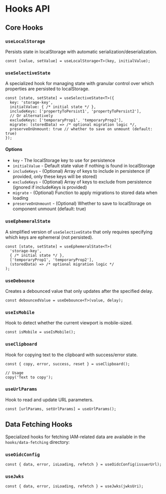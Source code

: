 # Hooks API

## Core Hooks

### `useLocalStorage`

Persists state in localStorage with automatic serialization/deserialization.

```tsx
const [value, setValue] = useLocalStorage<T>(key, initialValue);
```

### `useSelectiveState`

A specialized hook for managing state with granular control over which properties are persisted to localStorage.

```tsx
const [state, setState] = useSelectiveState<T>({
  key: 'storage-key',
  initialValue: { /* initial state */ },
  includeKeys: ['propertyToPersist1', 'propertyToPersist2'],
  // Or alternatively
  excludeKeys: ['temporaryProp1', 'temporaryProp2'],
  migrate: (storedData) => /* optional migration logic */,
  preserveOnUnmount: true // whether to save on unmount (default: true)
});
```

#### Options

- `key` - The localStorage key to use for persistence
- `initialValue` - Default state value if nothing is found in localStorage
- `includeKeys` - (Optional) Array of keys to include in persistence (if provided, only these keys will be stored)
- `excludeKeys` - (Optional) Array of keys to exclude from persistence (ignored if includeKeys is provided)
- `migrate` - (Optional) Function to apply migrations to stored data when loading
- `preserveOnUnmount` - (Optional) Whether to save to localStorage on component unmount (default: true)

### `useEphemeralState`

A simplified version of `useSelectiveState` that only requires specifying which keys are ephemeral (not persisted).

```tsx
const [state, setState] = useEphemeralState<T>(
  'storage-key',
  { /* initial state */ },
  ['temporaryProp1', 'temporaryProp2'],
  (storedData) => /* optional migration logic */
);
```

### `useDebounce`

Creates a debounced value that only updates after the specified delay.

```tsx
const debouncedValue = useDebounce<T>(value, delay);
```

### `useIsMobile`

Hook to detect whether the current viewport is mobile-sized.

```tsx
const isMobile = useIsMobile();
```

### `useClipboard`

Hook for copying text to the clipboard with success/error state.

```tsx
const { copy, error, success, reset } = useClipboard();

// Usage
copy('Text to copy');
```

### `useUrlParams`

Hook to read and update URL parameters.

```tsx
const [urlParams, setUrlParams] = useUrlParams();
```

## Data Fetching Hooks

Specialized hooks for fetching IAM-related data are available in the `hooks/data-fetching` directory:

### `useOidcConfig`

```tsx
const { data, error, isLoading, refetch } = useOidcConfig(issuerUrl);
```

### `useJwks`

```tsx
const { data, error, isLoading, refetch } = useJwks(jwksUri);
```